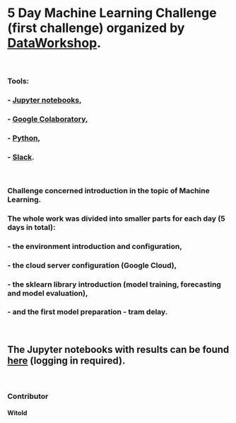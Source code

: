 # 5 Day Machine Learning Challenge (first challenge) organized by [DataWorkshop](http://www.dataworkshop.eu/challenge).

&nbsp; &nbsp;

### Tools:
### - [Jupyter notebooks](https://jupyter.org/),
### - [Google Colaboratory](https://colab.research.google.com),
### - [Python](https://www.python.org),
### - [Slack](slack.com).

&nbsp; &nbsp;

### Challenge concerned introduction in the topic of Machine Learning. 
### The whole work was divided into smaller parts for each day (5 days in total): 
### - the environment introduction and configuration,
### - the cloud server configuration (Google Cloud),
### - the sklearn library introduction (model training, forecasting and model evaluation),
### - and the first model preparation - tram delay.

&nbsp; &nbsp;

## The Jupyter notebooks with results can be found [here](http://159.65.61.9/projects/projects) (logging in required).

&nbsp; &nbsp;

### Contributor
#### Witold
